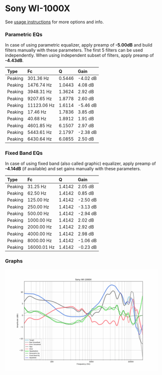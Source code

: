 # Sony WI-1000X
See [usage instructions](https://github.com/jaakkopasanen/AutoEq#usage) for more options and info.

### Parametric EQs
In case of using parametric equalizer, apply preamp of **-5.00dB** and build filters manually
with these parameters. The first 5 filters can be used independently.
When using independent subset of filters, apply preamp of **-4.43dB**.

| Type    | Fc          |      Q | Gain     |
|:--------|:------------|:-------|:---------|
| Peaking | 301.36 Hz   | 0.5446 | -4.02 dB |
| Peaking | 1476.74 Hz  | 1.0443 | 4.08 dB  |
| Peaking | 3948.31 Hz  | 1.3624 | 2.92 dB  |
| Peaking | 9207.65 Hz  | 1.8778 | 2.60 dB  |
| Peaking | 11123.06 Hz | 1.6114 | -5.46 dB |
| Peaking | 17.46 Hz    | 1.7836 | 3.85 dB  |
| Peaking | 40.68 Hz    | 1.8912 | 1.91 dB  |
| Peaking | 4601.85 Hz  | 6.1507 | 2.97 dB  |
| Peaking | 5443.61 Hz  | 2.1797 | -2.38 dB |
| Peaking | 6430.64 Hz  | 6.0855 | 2.50 dB  |

### Fixed Band EQs
In case of using fixed band (also called graphic) equalizer, apply preamp of **-4.14dB**
(if available) and set gains manually with these parameters.

| Type    | Fc          |      Q | Gain     |
|:--------|:------------|:-------|:---------|
| Peaking | 31.25 Hz    | 1.4142 | 2.05 dB  |
| Peaking | 62.50 Hz    | 1.4142 | 0.85 dB  |
| Peaking | 125.00 Hz   | 1.4142 | -2.50 dB |
| Peaking | 250.00 Hz   | 1.4142 | -3.13 dB |
| Peaking | 500.00 Hz   | 1.4142 | -2.94 dB |
| Peaking | 1000.00 Hz  | 1.4142 | 2.02 dB  |
| Peaking | 2000.00 Hz  | 1.4142 | 2.92 dB  |
| Peaking | 4000.00 Hz  | 1.4142 | 2.98 dB  |
| Peaking | 8000.00 Hz  | 1.4142 | -1.06 dB |
| Peaking | 16000.01 Hz | 1.4142 | -0.23 dB |

### Graphs
![](./Sony%20WI-1000X.png)